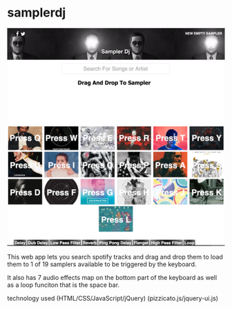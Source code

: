 # samplerdj

![sampler blank](/samplerdj-blank.png)
![sampler loaded](/samplerdj-loaded.png)

This web app lets you search spotify tracks and drag and drop them to load them to 1 of 19 samplers available to be triggered by the keyboard.

It also has 7 audio effects map on the bottom part of the keyboard as well as a loop funciton that is the space bar.

technology used (HTML/CSS/JavaScript/jQuery) (pizzicato.js/jquery-ui.js)


